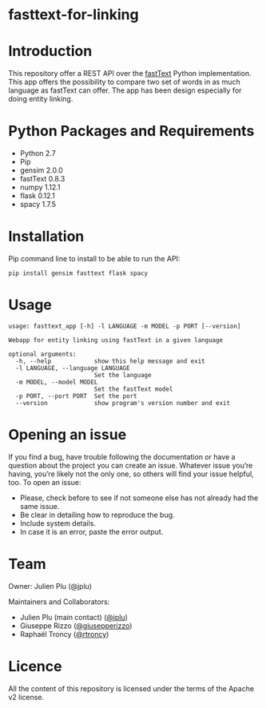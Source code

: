 # fasttext-for-linking

# Introduction

This repository offer a REST API over the [fastText](https://github.com/facebookresearch/fastText) Python implementation. This app offers the possibility to compare two set of words in as much language as fastText can offer. The app has been design especially for doing entity linking.

# Python Packages and Requirements

* Python 2.7
* Pip
* gensim 2.0.0
* fastText 0.8.3
* numpy 1.12.1
* flask 0.12.1
* spacy 1.7.5

# Installation

Pip command line to install to be able to run the API:

```
pip install gensim fasttext flask spacy
```

# Usage

```
usage: fasttext_app [-h] -l LANGUAGE -m MODEL -p PORT [--version]

Webapp for entity linking using fastText in a given language

optional arguments:
  -h, --help            show this help message and exit
  -l LANGUAGE, --language LANGUAGE
                        Set the language
  -m MODEL, --model MODEL
                        Set the fastText model
  -p PORT, --port PORT  Set the port
  --version             show program's version number and exit
```

# Opening an issue

If you find a bug, have trouble following the documentation or have a question about the project you can create an issue. Whatever issue you’re having, you’re likely not the only one, so others will find your issue helpful, too. To open an issue:

* Please, check before to see if not someone else has not already had the same issue.
* Be clear in detailing how to reproduce the bug.
* Include system details.
* In case it is an error, paste the error output.

# Team

Owner: Julien Plu (@jplu)

Maintainers and Collaborators:

* Julien Plu (main contact) ([@jplu](https://github.com/jplu))
* Giuseppe Rizzo ([@giusepperizzo](https://github.com/giusepperizzo))
* Raphaël Troncy ([@rtroncy](https://github.com/rtroncy))

# Licence

All the content of this repository is licensed under the terms of the Apache v2 license.

